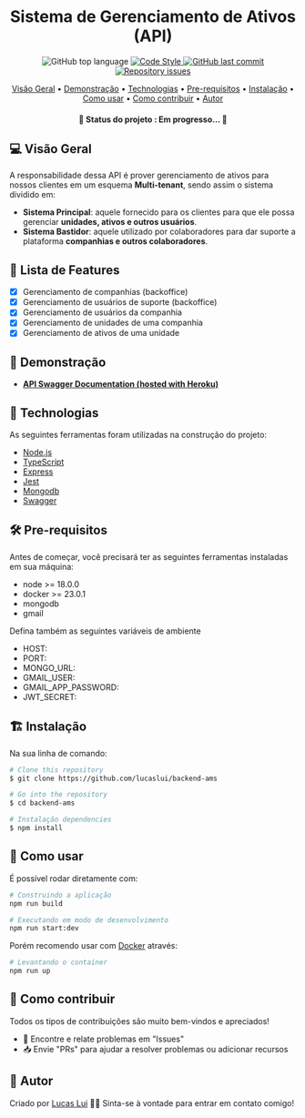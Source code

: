 <h1 align="center"> Sistema de Gerenciamento de Ativos (API) </h1>

<p align="center">
  <img alt="GitHub top language" src="https://img.shields.io/github/languages/top/lucaslui/blog-backend">
  <a href="http://standardjs.com">
    <img alt="Code Style" src="https://img.shields.io/badge/code%20style-standard-brightgreen.svg">
  </a>
  <a href="https://github.com/tgmarinho/nlw1/commits/master">
    <img alt="GitHub last commit" src="https://img.shields.io/github/last-commit/lucaslui/blog-backend">
  </a>
  <a href="https://github.com/lukemorales/rocketshoes-react-native/issues">
    <img alt="Repository issues" src="https://img.shields.io/github/issues/lucaslui/blog-backend.svg">
  </a>
</p>

<p align="center">
 <a href="#overview">Visão Geral</a> •
 <a href="#demo">Demonstração</a> • 
 <a href="#technologies">Technologias</a> • 
 <a href="#prerequisites">Pre-requisitos</a> • 
 <a href="#install">Instalação</a> • 
 <a href="#usage">Como usar</a> • 
 <a href="#contributing">Como contribuir</a> • 
 <a href="#author">Autor</a>
</p>

<h4 align="center"> 🚧  <b> Status do projeto </b>: Em progresso...  🚧 </h4>

<h2 id="overview"> 💻 Visão Geral </h2>

A responsabilidade dessa API é prover gerenciamento de ativos para nossos clientes em um esquema **Multi-tenant**, sendo assim o sistema dividido em:

 - **Sistema Principal**: aquele fornecido para os clientes para que ele possa gerenciar **unidades, ativos e outros usuários**.
 - **Sistema Bastidor**: aquele utilizado por colaboradores para dar suporte a plataforma **companhias e outros colaboradores**. 

<!-- <h1 align="center">
    <img alt="general-vision" title="#general-vision" src="./docs/architecture/general-vision.png" />
</h1> -->

## 📑 Lista de Features

- [x] Gerenciamento de companhias (backoffice)
- [x] Gerenciamento de usuários de suporte (backoffice)
- [x] Gerenciamento de usuários da companhia
- [x] Gerenciamento de unidades de uma companhia
- [x] Gerenciamento de ativos de uma unidade

<h2 id="demo"> 🧪 Demonstração </h2>

  - [**API Swagger Documentation (hosted with Heroku)**](https://ams-api.onrender.com/docs/)

<h2 id="technologies"> 🧰 Technologias </h2>

As seguintes ferramentas foram utilizadas na construção do projeto:

- [Node.js](https://nodejs.org/en/)
- [TypeScript](https://www.typescriptlang.org/)
- [Express](https://expressjs.com/pt-br/)
- [Jest](https://jestjs.io/)
- [Mongodb](https://www.mongodb.com/)
- [Swagger](https://swagger.io/)

<h2 id="prerequisites"> 🛠 Pre-requisitos </h2>

Antes de começar, você precisará ter as seguintes ferramentas instaladas em sua máquina:

  - node >= 18.0.0
  - docker >= 23.0.1
  - mongodb
  - gmail
  
Defina também as seguintes variáveis de ambiente

  - HOST:
  - PORT:
  - MONGO_URL:
  - GMAIL_USER: 
  - GMAIL_APP_PASSWORD:
  - JWT_SECRET:

<h2 id="install"> 🏗️ Instalação </h2>

Na sua linha de comando:

```bash
# Clone this repository
$ git clone https://github.com/lucaslui/backend-ams

# Go into the repository
$ cd backend-ams

# Instalação dependencies
$ npm install
```

<h2 id="usage"> 🚀 Como usar </h2>

É possível rodar diretamente com:

```sh
# Construindo a aplicação
npm run build

# Executando em modo de desenvolvimento
npm run start:dev
```

Porém recomendo usar com [Docker](https://www.docker.com) através:

```sh
# Levantando o container
npm run up
```

<h2 id="contributing"> 🤝 Como contribuir </h2>

Todos os tipos de contribuições são muito bem-vindos e apreciados!

- 🐛 Encontre e relate problemas em "Issues"
- 📥 Envie "PRs" para ajudar a resolver problemas ou adicionar recursos

<h2 id="author"> 👤 Autor </h2>

Criado por [Lucas Lui](https://www.linkedin.com/in/lucas-lui-motta/) 👋🏽 Sinta-se à vontade para entrar em contato comigo!

